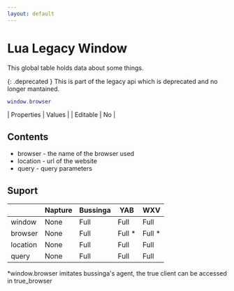 ```yaml
---
layout: default
---
```

# Lua Legacy Window
This global table holds data about some things.

{: .deprecated }
This is part of the legacy api which is deprecated and no longer mantained.

```lua
window.browser
```

| Properties | Values |
| Editable   | No     |

## Contents
- browser - the name of the browser used
- location - url of the website
- query - query parameters

## Suport

|          | Napture | Bussinga | YAB    | WXV    |
| -------- | ------- | -------- | ------ | ------ |
| window   | None    | Full     | Full   | Full   |
| browser  | None    | Full     | Full * | Full * |
| location | None    | Full     | Full   | Full   |
| query    | None    | Full     | Full   | Full   |

*window.browser imitates bussinga's agent, the true client can be accessed in true_browser